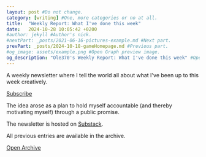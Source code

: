 ```yaml
---
layout: post #Do not change.
category: [writing] #One, more categories or no at all.
title:  "Weekly Report: What I've done this week"
date:   2024-10-28 10:05:42 +0200
#author: jekyll #Author's nick.
#nextPart: _posts/2021-06-16-pictures-example.md #Next part.
prevPart: _posts/2024-10-18-gameHomepage.md #Previous part.
#og_image: assets/example.png #Open Graph preview image.
og_description: "Ole370's Weekly Report: What I've done this week" #Open Graph description.
---
```


A weekly newsletter where I tell the world all about what I've been up to this week creatively.

<div class='sx-button'>
  <a href='https://ole370.substack.com' class='sx-button__content red'>
    Subscribe
  </a>
</div>

The idea arose as a plan to hold myself accountable (and thereby motivating myself) through a public promise.

The newsletter is hosted on [Substack](https://substack.com).

All previous entries are available in the archive.

<div class='sx-button'>
  <a href='https://ole370.substack.com/archive' class='sx-button__content blue'>
    Open Archive
  </a>
</div>
